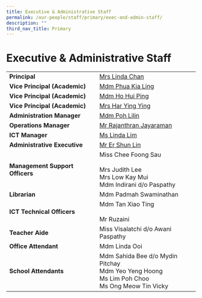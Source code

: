 ```yaml
---
title: Executive & Administrative Staff
permalink: /our-people/staff/primary/exec-and-admin-staff/
description: ""
third_nav_title: Primary
---
```

# **Executive & Administrative Staff**

|  	|  	|
|---	|---	|
| **Principal** 	|  [Mrs Linda Chan](mailto:linda_m_m_chua@schools.gov.sg) 	|
| **Vice Principal (Academic)** 	| [Mdm Phua Kia Ling](mailto:phua_kia_ling@moe.edu.sg) 	|
| **Vice Principal (Academic)** 	| [Mdm Ho Hui Ping](mailto:ho_hui_ping@schools.gov.sg) 	|
| **Vice Principal (Academic)** 	| [Mrs Har Ying Ying](mailto:lim_ying_ying@schools.gov.sg) 	|
| **Administration Manager** 	| [Mdm Poh Lilin](mailto:poh_lilin@schools.gov.sg) 	|
| **Operations Manager** 	| [Mr Rajanthran Jayaraman](mailto:rajanthran_jayaraman@moe.edu.sg) |
| **ICT Manager** 	| [Ms Linda Lim](mailto:lim_yoke_chen@moe.edu.sg)	|
| **Administrative Executive** 	| [Mr Er Shun Lin ](mailto:er_shun_lin@moe.edu.sg)	|
| **Management Support Officers** 	| Miss Chee Foong Sau<br><br>Mrs Judith Lee<br>Mrs Low Kay Mui<br>Mdm Indirani d/o Paspathy 	|
| **Librarian** 	| Mdm Padmah Swaminathan 	|
| **ICT Technical Officers** 	| Mdm Tan Xiao Ting<br><br>Mr Ruzaini 	|
| **Teacher Aide**  	| Miss Visalatchi d/o Awani Paspathy 	|
| **Office Attendant**  	| Mdm Linda Ooi 	|
| **School Attendants**  	| Mdm Sahida Bee d/o Mydin Pitchay<br>Mdm Yeo Yeng Hoong<br>Ms Lim Poh Choo<br>Ms Ong Meow Tin Vicky 	|